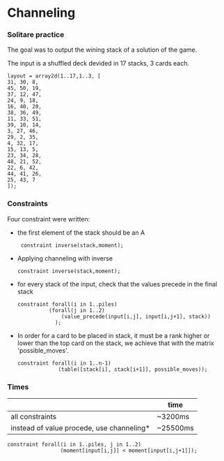 # Channeling

### Solitare practice

The goal was to output the wining stack of a solution of the game.

The input is a shuffled deck devided in 17 stacks, 3 cards each.

```
layout = array2d(1..17,1..3, [
31, 30, 8, 
45, 50, 19, 
37, 12, 47, 
24, 9, 18, 
16, 40, 20, 
38, 36, 49, 
11, 33, 51, 
39, 10, 14, 
3, 27, 46, 
29, 2, 35, 
4, 32, 17, 
15, 13, 5, 
23, 34, 28, 
48, 21, 52, 
22, 6, 42, 
44, 41, 26, 
25, 43, 7
]);
```



### Constraints

Four constraint were written:

- the first element of the stack should be an A

  ` constraint inverse(stack,moment);`

- Applying channeling with inverse

  `constraint inverse(stack,moment);`

- for every stack of the input, check that the values precede in the final stack

  ```
  constraint forall(i in 1..piles)
  			(forall(j in 1..2)
                (value_precede(input[i,j], input[i,j+1], stack))
              );
  ```

- In order for a card to be placed in stack, it must be a rank higher or lower than the top card on the stack, we achieve that with the matrix 'possible_moves'.

  ```
  constraint forall(i in 1..n-1)
               (table([stack[i], stack[i+1]], possible_moves));
  ```



### Times

|                                          | time     |
| ---------------------------------------- | -------- |
| all constraints                          | ~3200ms  |
| instead of value procede, use channeling* | ~25500ms |

```
constraint forall(i in 1..piles, j in 1..2)
                 (moment[input[i,j]] < moment[input[i,j+1]]);
```

